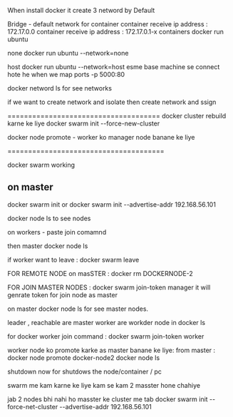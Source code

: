 When install docker 
it create 3 netword by Default 

Bridge - default network for container
container receive ip address : 172.17.0.0
container receive ip address : 172.17.0.1-x  containers
docker run ubuntu

none
docker run ubuntu --network=none

host
docker run ubuntu --network=host
esme base machine se connect hote he when we map ports -p 5000:80

docker netword ls for see networks

if we want to create network and isolate then 
create network and ssign

=====================================
docker cluster rebuild karne ke liye
docker swarm init --force-new-cluster

docker node promote - worker ko manager node banane ke liye

======================================

docker swarm working

on master
-----------
docker swarm init
or
docker swarm init --advertise-addr 192.168.56.101

docker node ls to see nodes

on workers - paste join comamnd

then master docker node ls

if worker want to leave : docker swarm leave

FOR REMOTE NODE on masSTER : docker rm  DOCKERNODE-2

FOR JOIN MASTER NODES : docker swarm join-token manager
it will genrate token for join node as master

on master docker node ls for see master nodes.

leader , reachable are master
worker are workder node in docker ls

for docker worker join command :
docker swarm join-token worker


worker node ko promote karke as master banane ke liye: 
from master : docker node promote docker-node2
docker node ls

shutdown now for shutdows the node/container / pc

swarm me kam karne ke liye kam se kam 2 masster hone chahiye


jab 2 nodes bhi nahi ho masster ke cluster me tab
docker swarm init --force-net-cluster --advertise-addr 192.168.56.101









